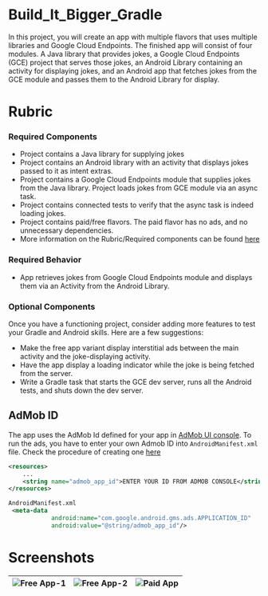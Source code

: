 # Build_It_Bigger_Gradle
In this project, you will create an app with multiple flavors that uses
multiple libraries and Google Cloud Endpoints. The finished app will consist
of four modules. A Java library that provides jokes, a Google Cloud Endpoints
(GCE) project that serves those jokes, an Android Library containing an
activity for displaying jokes, and an Android app that fetches jokes from the
GCE module and passes them to the Android Library for display.

# Rubric

### Required Components

* Project contains a Java library for supplying jokes
* Project contains an Android library with an activity that displays jokes passed to it as intent extras.
* Project contains a Google Cloud Endpoints module that supplies jokes from the Java library. Project loads jokes from GCE module via an async task.
* Project contains connected tests to verify that the async task is indeed loading jokes.
* Project contains paid/free flavors. The paid flavor has no ads, and no unnecessary dependencies.
* More information on the Rubric/Required components can be found [here](https://classroom.udacity.com/nanodegrees/nd801/parts/5a4a1676-de82-4954-9fb9-ebe492ba6142/modules/19458818-7ecf-49b3-8dc9-28e68510a53f/lessons/a99bbdcb-da71-4b09-bc5d-feb1a51ac334/concepts/42732622150923)

### Required Behavior

* App retrieves jokes from Google Cloud Endpoints module and displays them via an Activity from the Android Library.

### Optional Components

Once you have a functioning project, consider adding more features to test your Gradle and Android skills. Here are a few suggestions:

* Make the free app variant display interstitial ads between the main activity and the joke-displaying activity.
* Have the app display a loading indicator while the joke is being fetched from the server.
* Write a Gradle task that starts the GCE dev server, runs all the Android tests, and shuts down the dev server.


## AdMob ID
The app uses the AdMob Id defined for your app in [AdMob UI console](https://apps.admob.com/v2/home).
To run the ads, you have to enter your own Admob ID into `AndroidManifest.xml` file.
Check the procedure of creating one [here](https://developers.google.com/admob/android/quick-start)

```strings.xml
<resources>
    ...
    <string name="admob_app_id">ENTER YOUR ID FROM ADMOB CONSOLE</string> // or else you can use sample ID mentioned in the documentation
</resources>

AndroidManifest.xml
 <meta-data
            android:name="com.google.android.gms.ads.APPLICATION_ID"
            android:value="@string/admob_app_id"/>
```

# Screenshots

| ![Free App-1](https://i.postimg.cc/zBJF0T9d/Screenshot-2019-07-10-at-6-13-08-PM.png) | ![Free App-2](https://i.postimg.cc/8zMdGyGK/Screenshot-2019-07-10-at-6-13-27-PM.png)| ![Paid App](https://i.postimg.cc/ZK1PXGGv/Screenshot-2019-07-10-at-6-13-56-PM.png) |
|:---:|:---:|:---:|
